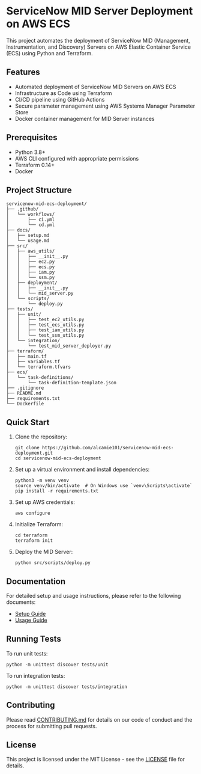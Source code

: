# ServiceNow MID Server Deployment on AWS ECS

This project automates the deployment of ServiceNow MID (Management, Instrumentation, and Discovery) Servers on AWS Elastic Container Service (ECS) using Python and Terraform.

## Features

- Automated deployment of ServiceNow MID Servers on AWS ECS
- Infrastructure as Code using Terraform
- CI/CD pipeline using GitHub Actions
- Secure parameter management using AWS Systems Manager Parameter Store
- Docker container management for MID Server instances

## Prerequisites

- Python 3.8+
- AWS CLI configured with appropriate permissions
- Terraform 0.14+
- Docker

## Project Structure

```
servicenow-mid-ecs-deployment/
├── .github/
│   └── workflows/
│       ├── ci.yml
│       └── cd.yml
├── docs/
│   ├── setup.md
│   └── usage.md
├── src/
│   ├── aws_utils/
│   │   ├── __init__.py
│   │   ├── ec2.py
│   │   ├── ecs.py
│   │   ├── iam.py
│   │   └── ssm.py
│   ├── deployment/
│   │   ├── __init__.py
│   │   └── mid_server.py
│   └── scripts/
│       └── deploy.py
├── tests/
│   ├── unit/
│   │   ├── test_ec2_utils.py
│   │   ├── test_ecs_utils.py
│   │   ├── test_iam_utils.py
│   │   └── test_ssm_utils.py
│   └── integration/
│       └── test_mid_server_deployer.py
├── terraform/
│   ├── main.tf
│   ├── variables.tf
│   └── terraform.tfvars
├── ecs/
│   └── task-definitions/
│       └── task-definition-template.json
├── .gitignore
├── README.md
├── requirements.txt
└── Dockerfile
```

## Quick Start

1. Clone the repository:
   ```
   git clone https://github.com/alcamie101/servicenow-mid-ecs-deployment.git
   cd servicenow-mid-ecs-deployment
   ```

2. Set up a virtual environment and install dependencies:
   ```
   python3 -m venv venv
   source venv/bin/activate  # On Windows use `venv\Scripts\activate`
   pip install -r requirements.txt
   ```

3. Set up AWS credentials:
   ```
   aws configure
   ```

4. Initialize Terraform:
   ```
   cd terraform
   terraform init
   ```

5. Deploy the MID Server:
   ```
   python src/scripts/deploy.py
   ```

## Documentation

For detailed setup and usage instructions, please refer to the following documents:

- [Setup Guide](docs/setup.md)
- [Usage Guide](docs/usage.md)

## Running Tests

To run unit tests:
```
python -m unittest discover tests/unit
```

To run integration tests:
```
python -m unittest discover tests/integration
```

## Contributing

Please read [CONTRIBUTING.md](CONTRIBUTING.md) for details on our code of conduct and the process for submitting pull requests.

## License

This project is licensed under the MIT License - see the [LICENSE](LICENSE) file for details.